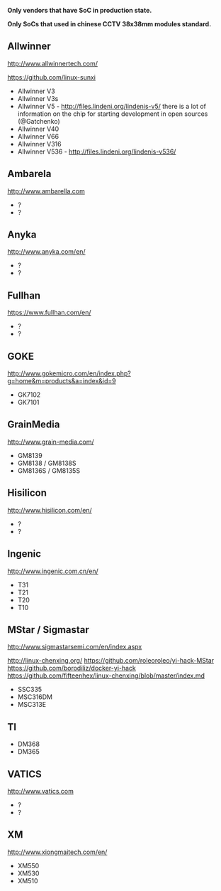 **Only vendors that have SoC in production state.**

**Only SoCs that used in chinese CCTV 38x38mm modules standard.**


## Allwinner

http://www.allwinnertech.com/

https://github.com/linux-sunxi

* Allwinner V3
* Allwinner V3s
* Allwinner V5 - http://files.lindeni.org/lindenis-v5/ there is a lot of information on the chip for starting development in open sources (@Gatchenko) 
* Allwinner V40
* Allwinner V66
* Allwinner V316
* Allwinner V536 - http://files.lindeni.org/lindenis-v536/


## Ambarela

http://www.ambarella.com

* ?
* ?


## Anyka

http://www.anyka.com/en/

* ?
* ?


## Fullhan

https://www.fullhan.com/en/

* ?
* ?


## GOKE

http://www.gokemicro.com/en/index.php?g=home&m=products&a=index&id=9

* GK7102
* GK7101


## GrainMedia

http://www.grain-media.com/

* GM8139
* GM8138 / GM8138S
* GM8136S / GM8135S

## Hisilicon

http://www.hisilicon.com/en/

* ?
* ?


## Ingenic

http://www.ingenic.com.cn/en/

* T31
* T21
* T20
* T10


## MStar / Sigmastar

http://www.sigmastarsemi.com/en/index.aspx

http://linux-chenxing.org/
https://github.com/roleoroleo/yi-hack-MStar
https://github.com/borodiliz/docker-yi-hack
https://github.com/fifteenhex/linux-chenxing/blob/master/index.md

* SSC335
* MSC316DM
* MSC313E


## TI

* DM368
* DM365


## VATICS

http://www.vatics.com

* ?
* ?


## XM

http://www.xiongmaitech.com/en/

* XM550
* XM530
* XM510

